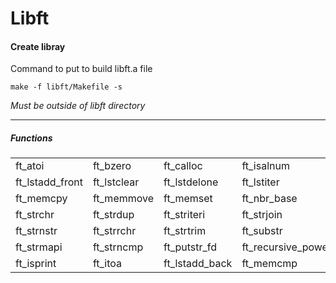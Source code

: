# Libft

<h4>Create libray</h4>

<p>Command to put to build libft.a file</p>

```
make -f libft/Makefile -s
```

<i>Must be outside of libft directory</i>

----

<h5>Functions</h5>

<table>
  <tr>
    <td>ft_atoi</td>
    <td>ft_bzero</td>
    <td>ft_calloc</td>
    <td>ft_isalnum</td>
    <td>ft_isalpha</td>
    <td>ft_isascii</td>
    <td>ft_isdigit</td>
  </tr>
  <tr>
    <td>ft_lstadd_front</td>
    <td>ft_lstclear</td>
    <td>ft_lstdelone</td>
    <td>ft_lstiter</td>
    <td>ft_lstlast</td>
    <td>ft_lstmap</td>
    <td>ft_lstnew</td>
  </tr>
  <tr>
    <td>ft_memcpy</td>
    <td>ft_memmove</td>
    <td>ft_memset</td>
    <td>ft_nbr_base</td>
    <td>ft_putchar_fd</td>
    <td>ft_putendl_fd</td>
    <td>ft_putnbr_fd</td>
  </tr>
  <tr>
    <td>ft_strchr</td>
    <td>ft_strdup</td>
    <td>ft_striteri</td>
    <td>ft_strjoin</td>
    <td>ft_strlcat</td>
    <td>ft_strlcpy</td>
    <td>ft_strlen</td>
  </tr>
  <tr>
    <td>ft_strnstr</td>
    <td>ft_strrchr</td>
    <td>ft_strtrim</td>
    <td>ft_substr</td>
    <td>ft_tolower</td>
    <td>ft_toupper</td>
    <td>get_next_line</td>
  </tr>
  <tr>
    <td>ft_strmapi</td>
    <td>ft_strncmp</td>
    <td>ft_putstr_fd</td>
    <td>ft_recursive_power</td>
    <td>ft_split</td>
    <td>ft_lstsize</td>
    <td>ft_memchr</td>
  </tr>
  <tr>
    <td>ft_isprint</td>
    <td>ft_itoa</td>
    <td>ft_lstadd_back</td>
    <td>ft_memcmp</td>
    <td>ft_printf</td>
  </tr>
</table>
